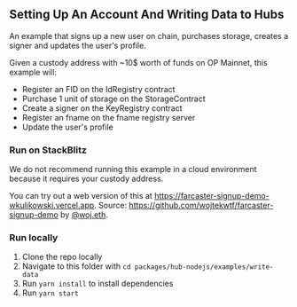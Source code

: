 ## Setting Up An Account And Writing Data to Hubs

An example that signs up a new user on chain, purchases storage, creates a signer and updates the user's profile.

Given a custody address with ~10$ worth of funds on OP Mainnet, this example will:
 - Register an FID on the IdRegistry contract
 - Purchase 1 unit of storage on the StorageContract
 - Create a signer on the KeyRegistry contract
 - Register an fname on the fname registry server
 - Update the user's profile

### Run on StackBlitz

We do not recommend running this example in a cloud environment because it requires your custody address.

You can try out a web version of this at https://farcaster-signup-demo-wkulikowski.vercel.app. Source: https://github.com/wojtekwtf/farcaster-signup-demo by [@woj.eth](https://warpcast.com/woj.eth).

### Run locally

1. Clone the repo locally
2. Navigate to this folder with `cd packages/hub-nodejs/examples/write-data`
3. Run `yarn install` to install dependencies
4. Run `yarn start`